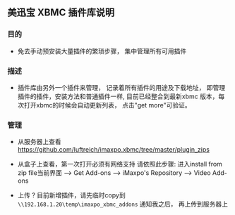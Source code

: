 ## 美迅宝 XBMC 插件库说明

### 目的
* 免去手动预安装大量插件的繁琐步骤， 集中管理所有可用插件

### 描述
* 插件库由另外一个插件来管理， 记录着所有插件的用途及下载地址， 即管理插件的插件，安装方法和普通插件一样, 目前已经整合到最新xbmc 版本，每次打开xbmc的时候会自动更新列表， 点击"get more"可验证。

### 管理
* 从服务器上查看
https://github.com/luftreich/imaxpo.xbmc/tree/master/plugin_zips

* 从盒子上查看，第一次打开必须有网络支持
请依照此步骤: 进入install from zip file当前界面 --> Get Add-ons --> iMaxpo's Repository --> Video Add-ons

* 上传 ?
目前新增插件，请先临时copy到 `\\192.168.1.20\temp\imaxpo_xbmc_addons`
通知我之后， 再上传到服务器上